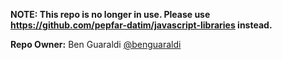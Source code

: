 **NOTE: This repo is no longer in use.  Please use https://github.com/pepfar-datim/javascript-libraries instead.**

**Repo Owner:** Ben Guaraldi [@benguaraldi](https://github.com/benguaraldi)
